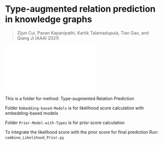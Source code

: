 # Type-augmented relation prediction in knowledge graphs
> Zijun Cui, Pavan Kapanipathi, Kartik Talamadupula, Tian Gao, and Qiang Ji (AAAI 2021)

![](Overview.pdf)

This is a folder for method: Type-augmented Relation Prediction
 
Folder `Embedding-based-Models` is for likelihood score calculation with embedding-based models

Folder `Prior-Model-with-Types` is for prior score calculation 

To integrate the likelihood score with the prior score for final prediction
Run: `combine_Likelihood_Prior.py`
